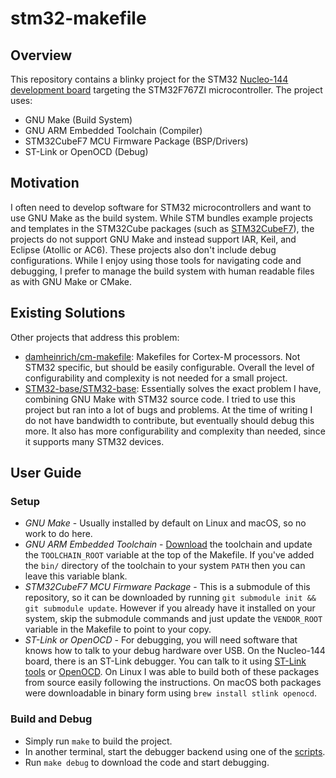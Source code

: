 # stm32-makefile

## Overview
This repository contains a blinky project for the STM32 [Nucleo-144 development board](https://www.st.com/en/evaluation-tools/nucleo-f767zi.html) targeting the STM32F767ZI microcontroller. The project uses:
* GNU Make (Build System)
* GNU ARM Embedded Toolchain (Compiler)
* STM32CubeF7 MCU Firmware Package (BSP/Drivers)
* ST-Link or OpenOCD (Debug)

## Motivation
I often need to develop software for STM32 microcontrollers and want to use GNU Make as the build system. While STM bundles example projects and templates in the STM32Cube packages (such as [STM32CubeF7](https://github.com/STMicroelectronics/STM32CubeF7)), the projects do not support GNU Make and instead support IAR, Keil, and Eclipse (Atollic or AC6). These projects also don't include debug configurations. While I enjoy using those tools for navigating code and debugging, I prefer to manage the build system with human readable files as with GNU Make or CMake.

## Existing Solutions
Other projects that address this problem:
* [damheinrich/cm-makefile](https://github.com/adamheinrich/cm-makefile): Makefiles for Cortex-M processors. Not STM32 specific, but should be easily configurable. Overall the level of configurability and complexity is not needed for a small project.
* [STM32-base/STM32-base](https://github.com/STM32-base/STM32-base): Essentially solves the exact problem I have, combining GNU Make with STM32 source code. I tried to use this project but ran into a lot of bugs and problems. At the time of writing I do not have bandwidth to contribute, but eventually should debug this more. It also has more configurability and complexity than needed, since it supports many STM32 devices.

## User Guide

### Setup
* _GNU Make_ - Usually installed by default on Linux and macOS, so no work to do here.
* _GNU ARM Embedded Toolchain_ - [Download](https://developer.arm.com/tools-and-software/open-source-software/developer-tools/gnu-toolchain/gnu-rm/downloads) the toolchain and update the `TOOLCHAIN_ROOT` variable at the top of the Makefile. If you've added the `bin/` directory of the toolchain to your system `PATH` then you can leave this variable blank.
* _STM32CubeF7 MCU Firmware Package_ - This is a submodule of this repository, so it can be downloaded by running `git submodule init && git submodule update`. However if you already have it installed on your system, skip the submodule commands and just update the `VENDOR_ROOT` variable in the Makefile to point to your copy.
* _ST-Link or OpenOCD_ - For debugging, you will need software that knows how to talk to your debug hardware over USB. On the Nucleo-144 board, there is an ST-Link debugger. You can talk to it using [ST-Link tools](https://github.com/stlink-org/stlink) or [OpenOCD](https://sourceforge.net/p/openocd/code/ci/master/tree/). On Linux I was able to build both of these packages from source easily following the instructions. On macOS both packages were downloadable in binary form using `brew install stlink openocd`.

### Build and Debug
* Simply run `make` to build the project.
* In another terminal, start the debugger backend using one of the [scripts](./scripts).
* Run `make debug` to download the code and start debugging.
